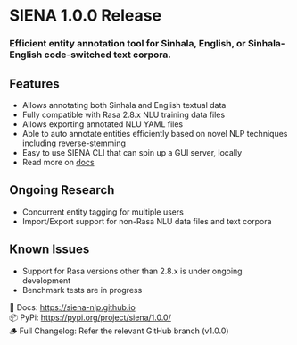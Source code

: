 # SIENA 1.0.0 Release
### Efficient entity annotation tool for Sinhala, English, or Sinhala-English code-switched text corpora.
## Features
- Allows annotating both Sinhala and English textual data
- Fully compatible with Rasa 2.8.x NLU training data files
- Allows exporting annotated NLU YAML files
- Able to auto annotate entities efficiently based on novel NLP techniques including reverse-stemming
- Easy to use SIENA CLI that can spin up a GUI server, locally
- Read more on [docs](https://siena-nlp.github.io)

## Ongoing Research
- Concurrent entity tagging for multiple users
- Import/Export support for non-Rasa NLU data files and text corpora

## Known Issues
- Support for Rasa versions other than 2.8.x is under ongoing development
- Benchmark tests are in progress

📒 Docs: https://siena-nlp.github.io  
📦 PyPi: https://pypi.org/project/siena/1.0.0/  
🪵 Full Changelog: Refer the relevant GitHub branch (v1.0.0) 
